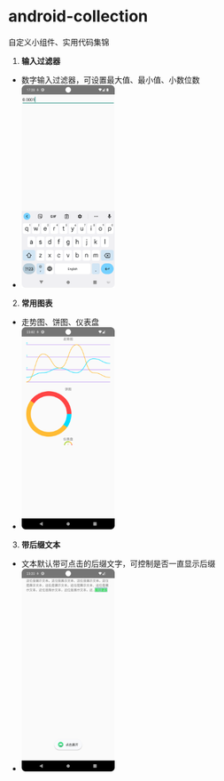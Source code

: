 # android-collection

自定义小组件、实用代码集锦

1. **输入过滤器**

* 数字输入过滤器，可设置最大值、最小值、小数位数
* <img src="/img/Screenshot_input_filter.png" width="35%" height="35%"/>

2. **常用图表**

* 走势图、饼图、仪表盘
* <img src="/img/Screenshot_chart.png" width="35%" height="35%"/>

3. **带后缀文本**

* 文本默认带可点击的后缀文字，可控制是否一直显示后缀
* <img src="/img/Screenshot_suffix_text_view.png" width="35%" height="35%"/>